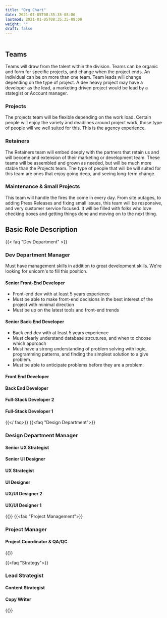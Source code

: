 ```yaml
---
title: "Org Chart"
date: 2021-01-05T08:35:35-08:00
lastmod: 2021-01-05T08:35:35-08:00
weight: ""
draft: false
---
```


<div class="mxgraph" style="max-width:100%;border:1px solid transparent;" data-mxgraph="{&quot;highlight&quot;:&quot;#0000ff&quot;,&quot;nav&quot;:true,&quot;resize&quot;:true,&quot;toolbar&quot;:&quot;zoom layers lightbox&quot;,&quot;edit&quot;:&quot;_blank&quot;,&quot;url&quot;:&quot;https://drive.google.com/uc?id=1_XAElOlWyYVBJ47BzJXKaGsPAc6VJerp&amp;export=download&quot;}"></div>
<script type="text/javascript" src="https://viewer.diagrams.net/embed2.js?&fetch=https%3A%2F%2Fdrive.google.com%2Fuc%3Fid%3D1_XAElOlWyYVBJ47BzJXKaGsPAc6VJerp%26export%3Ddownload"></script>

## Teams
Teams will draw from the talent within the division. Teams can be organic and form for specific projects, and change when the project ends. An individual can be on more than one team. Team leads will change depending on the type of project. A dev heavy project may have a developer as the lead, a marketing driven project would be lead by a stategist or Account manager.
### Projects
The projects team will be flexible depending on the work load. Certain people will enjoy the variety and deadlines around project work, those type of people will we well suited for this. This is the agency experience.
### Retainers
The Retainers team will embed deeply with the partners that retain us and will become and extension of their marketing or development team. These teams will be assembled and grown as needed, but will be much more stable than the Projects team. The type of people that will be will suited for this team are ones that enjoy going deep, and seeing long-term change.
### Maintenance & Small Projects
This team will handle the fires the come in every day. From site outages, to adding Press Releases and fixing small issues, this team will be responsive, and very customer service focused. It will be filled with folks who love checking boxes and getting things done and moving on to the next thing.

## Basic Role Description


{{< faq "Dev Department" >}}
### Dev Department Manager

Must have management skills in addition to great development skills. We're looking for unicorn's to fill this position.

#### Senior Front-End Developer

* Front-end dev with at least 5 years experience
* Must be able to make front-end decisions in the best interest of the project with minimal direction
* Must be up on the latest tools and front-end trends

#### Senior Back-End Developer

* Back end dev with at least 5 years experience
* Must clearly understand database strcutures, and when to choose which approach
* Must have a strong understanding of problem solving with logic, programming patterns, and finding the simplest solution to a give problem.
* Must be able to anticipate problems before they are a problem.
  
#### Front End Developer

#### Back End Developer
#### Full-Stack Developer 2

#### Full-Stack Developer 1
{{</ faq>}}
{{<faq "Design Department">}}
### Design Department Manager

#### Senior UX Strategist
#### Senior UI Designer

#### UX Strategist
#### UI Designer

#### UX/UI Designer 2
#### UX/UI Designer 1
{{</faq>}}
{{<faq "Project Management">}}
### Project Manager

#### Project Coordinator & QA/QC

{{</faq>}}

{{<faq "Strategy">}}
### Lead Strategist

#### Content Strategist
#### Copy Writer
{{</faq>}}